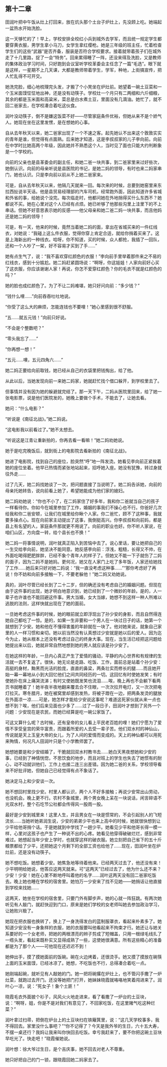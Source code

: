 ## 第十二章

田润叶把中午饭从灶上打回来，放在炕头那个土台子炉灶上，先没顾上吃。她端起一盆热水开始洗脸。

这一天够忙的了！早上，学校安排全校红小兵到城外去学军，而且统一规定学生都要穿黄衣服，男学生拿小马刀，女学生拿红缨枪。她是三年级的班主任，忙着检查学生们的这些“武器”是否齐备，服装是否符合学校要求。接着就带着孩子们在城外走了十几里路，捉了一会“特务”。回来累得睡了一阵，还没来得及洗脸，又是教师的集体政治学习时间，只好跑到会议室听学校革委会主任念了一篇“毛选”。眼下就是这样，一星期不上几天课，大都是教师带着学生，学军，种地，上街搞宣传，把人忙乱得不可开交。

她洗完脸，细心地梳理完头发，才搬了个小凳坐在炉灶前。她望着一碗土豆菜和一个玉米面馍怔怔地出神，还是没有动筷子。学校灶一个月只有二两细和六斤细粮，其余的都是玉米面和高粱米，菜总是白水煮土豆，里面没有几滴油。她忙了，就不回二爸家去，在学校凑合着吃这伙食。

润叶没动筷子，倒不是嫌这饭菜不好——尽管家庭条件优裕，但她从来不是个娇气人。她现在坐在这里发愣，是在想她的心事。

自从去年秋天以来，她二爸家出现了一个不速之客。起先她认不出来这个敦敦实实的青年是谁，但觉得有点面熟。后来她才知道，这是李叔叔家的儿子李向前。向前在中学时比她高两个年级，因此她并不熟悉这个人，当时见了面也只能大约判断象是一个学校的。

向前的父亲也是县革委会的副主任，和她二爸一块共事，到二爸家里来过好些次，她倒认识。向前的母亲听说是县医院的书记，是她二妈的领导，有时也来二妈家串门，她也认识。只是李向前以前从不上她二爸家来。

可是，自从去年秋天以来，他隔几天就来一回。每次来的时候，总要到她窑里来东拉西扯说半天话。他是县贸易经理部的汽车司机，经常跑外面，因此知道许多省城和外省的事，给她说个没完。每次临走时，他都问她在外地捎得买什么东西不？她都说不买。她在心里对这个人已经有点烦。她已听够了他那些沟里上洼里下的不上串话。但她不好意思表示她的反感——他父母亲和她二爸二妈一块共事，而且他妈还是她二妈的领导！

可是，有一天，他来的时候，竟然当着她二妈的面，拿出在省城买来的一件红线衣，对她说：“我碰上这么件衣服，觉得你穿上肯定合适，就给你捎着买来了。这是上海新出的一种线衣。哈呀，你不知道，买的时候，众人都抢，我插了一回队，还和一个人吵了一架，好不容易才买到了手……”

她有点生气了，说：“我不喜欢穿红颜色的衣服！”李向前手里举着那件来之不易的红线衣，感到十分尴尬。她二妈赶紧圆场说：“啊呀，你这娃娃！人家向前好心买了这衣服，你应该谢谢人家！再说，你怎不爱穿红颜色？你的毛衣不就是红颜色的吗？”

她的脸也成红颜色了。为了不让二妈难堪，她只好问向前：“多少钱？”

“钱什么哩……”向前吞吞吐吐地说。

“你受了这么大的麻烦，怎能连钱也不要哩！”她心里感到很不舒服。

“五……就五元钱！”向前只好说。

“不会是个整数吧？”

“零头我忘了……”

“你再想一想！”

“五元……噢，五元四角六……”

她二妈正要给向前取钱，她已经从自己的衣袋里把钱掏出，给了他。

从此以后，当她发现向前一来她二妈家，她就赶忙找个借口躲开，到学校里去了。

但事情并没有因为她的躲避就完结了。那一天下午，二妈从医院里回来，给了她一张电影票，说是他们医院发的，她晚上要做个手术，不能去了，让她去看。

她问：“什么电影？”

“听说是《南征北战》。”她二妈说。

“这电影我以前看过了。”她不太想去。

“听说这是江青让重新拍的，你再去看一看嘛！”她二妈劝她说。

她于是吃完晚饭后，就到街上的电影院去看新拍的《南征北战》。

她进了电影院，找到自己的座位，脸突然“呼”地一阵发烫。她看见李向前正紧挨着她的座位坐着。他早已热情而紧张地站起来，招呼她入座。她没有犹豫，转过身就往外走……

过了几天，她二妈找她谈了一次，把问题直接了当说明了。她二妈告诉她，向前的母亲托她转告，说向前看上她了，希望她能成为他们家的媳妇。

她二妈劝她说：“你也不小了，在二妈家住了好多年，我和你二爸就当自己的孩子一样看待你。你如今在城里参加了工作，婚姻的事我们不操心也不行。你爸好几次给我和你二爸安顿，让我们在城里给你瞅个人家。你二爸忙，顾不了这种事，我就要多操点心。现在向前家主动提出了这事，我倒挺高兴。你李叔叔和向前妈，都是县上有名望的人，家庭条件那就更不用说了。向前的职业也好。你不听人家说，在咱们山区，方向盘一转，给个县长也不换！”

她二妈一将事情说明，润叶就真正陷入到苦恼中去了。说心里话，要让她把自己的一生交给李向前，她坚决不能同意。她反感李向前：浮浅，粗糙，长得又不帅，在外面吃喝得肥肥胖胖，已经不象个青年人的样子了。但她又不能一下子就伤了二妈的面子，因为二妈不是她妈。更何况，她又在人家门上吃了多年饭，人家还给她找了工作……她后来只好对她二妈说：“我一直没考虑这种事……”“那你考虑好了再说！你不妨和向前多接触一下，不要老躲他！”她二妈又劝她说。

真的，润叶尽管已经长到了二十二岁，但的确还没有考虑自己的婚姻问题。但现在由于这件事的出现，她才明白地意识到，她已经到了一个微妙的年龄。是的，人一辈子也许谁也不能回避这件事。男大当婚，女大当嫁，她想不到这样一种人所难以逃脱的法则，这样快就出现在了她的面前。

一旦她考虑这件事的时候，她的眼前就立即浮现出了孙少安的身影，而且自然得连她自己都吃了一惊。是的，如果一生非要和一个男人在一块过日子的话，她第一个就想到了少安。她和他在不懂得害羞的年龄就在一块了。他对她来说，就象自己家里的人一样习惯和亲切。她以前当然没有认真想过少安就是她以后的爱人。因为迄今为止，她从根本上还没有考虑过自己的终身大事。现在，当生活已经把这问题给她提出来以后，她就非常自然地想到她的男人就应该是孙少安了。

在她这样的年龄，一旦内心真正产生了爱情的骚动，平静的内心世界和有规律的生活就一去不复返了。很快，她无论是走路、吃饭、工作，面前总是站着个孙少安：高挺的身材，黝黑而光洁的脸庞，直直的鼻梁，两条壮实而修长的腿……而且她开始一幕一幕地从小到大回忆他们之间共同经历的一切。这回忆有时使她发笑；有时使她扑在床上痛哭流涕；有时又使她既发笑也流泪……唉，晚上再也不会躺下看两页书就睡着了！她半夜半夜地翻来覆去合不住眼，一次次拉开电灯，又一次次把电灯拉灭。寒冬腊月，她在被窝里却感到发热，将被子蹬在一边，把两条发烫的腿放在外面凉一凉……可是，她怎样才能给少安说这事呢？难道这死家伙就从来一点也想不到？唉，他们后来见面也少多了……过了一段日子，田润叶才想到了另外一个问题：少安现在是农民，而她已经算是吃一碗公家饭了。

可这又算什么呢？古时候，还有皇帝的女儿看上平民老百姓的哩！她们宁愿为了爱情不享受皇宫的荣华富贵，而跟着所爱的人去受一辈子苦。他们双水村的神仙山，传说就是天上玉皇大帝的女儿，为了人间的爱情而变成的。天上的神仙都可以用死来殉情，何况凡人田润叶只是个小学教师罢了。

她想她要是和少安结婚了，干脆就回双水村教书去……她白天黑夜想她和少安的事，已经到了神情恍惚，不思饮食的地步，而且对班上的学生也失去了她惯有的耐心，动不动就训他们，工作上也接二连三出差错。因为她二爸的关系，学校领导看来不好批评她，但她自己已经觉得有点不象话了。

她决定马上和少安谈一次。

她不想回村里找少安。村里人都认识，两个人不好多接触；再说少安常出山劳动，也没机会。晚上更不行。农村不象城里，两个男女晚上呆在一块说话，闲言碎语不光双水村，整个石圪节公社都会传得风一股雨一股。

最好是少安到城里来！这里人生，并且男女在一块是惯常的，不会引起别人的飞短流长……当她听她弟润生说，少安的弟弟少平也来上高中的时候，她就很快想到让少平给他哥捎个话。于是她就到中学找了一趟少平。她看见少平和他哥长得一模一样，心里对这孩子也产生了一种说不出的心疼。她看见他穿得破破烂烂，感到非常难过。她想起当年少安上学时，也就穿这样的破衣服。她立刻把自己省下的五十斤粮票都给了少平，还把她这个月剩下的全部工资也给他了……现在，田润叶坐在炉灶前，还是没有动筷子。

她不想吃饭。她想着少安。她焦急地等待着他来。已经两天过去了，他还没有来！少平明明给她说，他答应这两天就来。可“这两天”已经过去了，他为什么还不来？少安！少安！她在心里不断地呼叫着他的名字……润叶这两天没有回二爸家吃饭去。晚上她也睡在学校的宿舍里。她怕万一少安来了找不见她——她捎话让他直接到学校来找她……

这两天，她坐在学校的宿舍里，只要门外有脚步声，她的心就一阵狂跳。有两次她听见有人敲门，就赶快迎到门口，原来是她们学校的女老师叫她去参加政治学习，让她败兴极了。

她现在把衣服也换转了，换上了一身洗得发白的蓝制服罩衣，看起来朴素多了。她知道少安没有一身象样的衣服，她的衣服要叫他看起来不拘束才行。她还让与她关系要好的一个女老师，把她的两根漂亮的辫子剪成了短帽盖，只用一根绿毛线扎了一绺头发，看起来既朴实又显得成熟了一些，这使她很满意。所有这些精心的准备都是为了那个人——可他现在还迟迟不到！

她伸出手，摸了摸她面前的饭碗。碗在火边烤着，还很烫手。她又摸了摸放在碗筷上面的玉米面馍，已经冰凉了。她想，不吃饭也不行，总得凑合着吃一点。

她刚端起碗，就听见有人敲她的门。她一把将碗撂在炉灶上，也不管闪手撒了一炉灶菜，就跑过去开门。还没等她把门打开，她妹妹晓霞就咯咯地笑着闯进来了。润叶心一凉，说：“死女子！象个土匪！”

晓霞毛衣外面披个衫子，风风火火地走进来，看了看撒了一炉台的土豆块，说：“啊呀，姐，你是不是对我们有意见了，不回家吃饭，在这里赌气吃这种烂菜？”

润叶拿过扫帚，把倒在炉台上的土豆块扫在铁簸箕里，说：“这几天学校事多，我不得回去。家里没什么事吧？”“你不记得了？今天是我外爷的生日，六十五大寿，不摆一桌还行？我妈让我来叫你快回去吃饭。幸亏我赶来了，要不你把这碗土豆块早吃光了。快走吧！”晓霞催她说。

润叶想：徐大爷过生日，是个吉庆事，她不回去对老人不尊重。

她只好把自己的门一锁，跟晓霞回她二妈家去了。